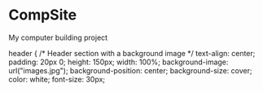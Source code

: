 # CompSite
My computer building project

header { /* Header section with a background image */
            text-align: center;
            padding: 20px 0;
            height: 150px;
            width: 100%;
            background-image: url("images.jpg");
            background-position: center;
            background-size: cover;
            color: white;
            font-size: 30px;
